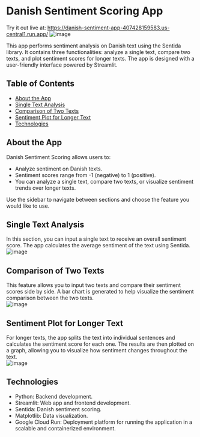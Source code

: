 # Danish Sentiment Scoring App

Try it out live at: https://danish-sentiment-app-407428159583.us-central1.run.app/
![image](https://github.com/user-attachments/assets/b9b5dbd4-8046-40d7-b467-3751b83a6116)


This app performs sentiment analysis on Danish text using the Sentida library. It contains three functionalities: analyze a single text, compare two texts, and plot sentiment scores for longer texts. The app is designed with a user-friendly interface powered by Streamlit.

## Table of Contents
- [About the App](#about-the-app)
- [Single Text Analysis](#single-text-analysis)
- [Comparison of Two Texts](#comparison-of-two-texts)
- [Sentiment Plot for Longer Text](#sentiment-plot-for-longer-text)
- [Technologies](#technologies)

## About the App
Danish Sentiment Scoring allows users to:
- Analyze sentiment on Danish texts.
- Sentiment scores range from -1 (negative) to 1 (positive).
- You can analyze a single text, compare two texts, or visualize sentiment trends over longer texts.

Use the sidebar to navigate between sections and choose the feature you would like to use.

## Single Text Analysis
In this section, you can input a single text to receive an overall sentiment score. The app calculates the average sentiment of the text using Sentida.  
![image](https://github.com/user-attachments/assets/95faeb03-7273-42bc-8a7e-f380c03782db)

## Comparison of Two Texts
This feature allows you to input two texts and compare their sentiment scores side by side. A bar chart is generated to help visualize the sentiment comparison between the two texts.  
![image](https://github.com/user-attachments/assets/7835ff01-b850-4e0c-9696-26117aa8bf0e)

## Sentiment Plot for Longer Text
For longer texts, the app splits the text into individual sentences and calculates the sentiment score for each one. The results are then plotted on a graph, allowing you to visualize how sentiment changes throughout the text.  
![image](https://github.com/user-attachments/assets/be1a37d4-e504-4635-814a-4d2f9530cce8)

## Technologies
- Python: Backend development.
- Streamlit: Web app and frontend development.
- Sentida: Danish sentiment scoring.
- Matplotlib: Data visualization.
- Google Cloud Run: Deployment platform for running the application in a scalable and containerized environment.
